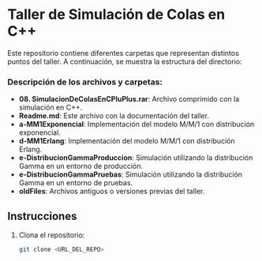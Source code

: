 # Taller de Simulación de Colas en C++

Este repositorio contiene diferentes carpetas que representan distintos puntos del taller. A continuación, se muestra la estructura del directorio:


### Descripción de los archivos y carpetas:
- **08. SimulacionDeColasEnCPluPlus.rar**: Archivo comprimido con la simulación en C++.
- **Readme.md**: Este archivo con la documentación del taller.
- **a-MM1Exponencial**: Implementación del modelo M/M/1 con distribución exponencial.
- **d-MM1Erlang**: Implementación del modelo M/M/1 con distribución Erlang.
- **e-DistribucionGammaProduccion**: Simulación utilizando la distribución Gamma en un entorno de producción.
- **e-DistribucionGammaPruebas**: Simulación utilizando la distribución Gamma en un entorno de pruebas.
- **oldFiles**: Archivos antiguos o versiones previas del taller.

## Instrucciones
1. Clona el repositorio:
   ```sh
   git clone <URL_DEL_REPO>
